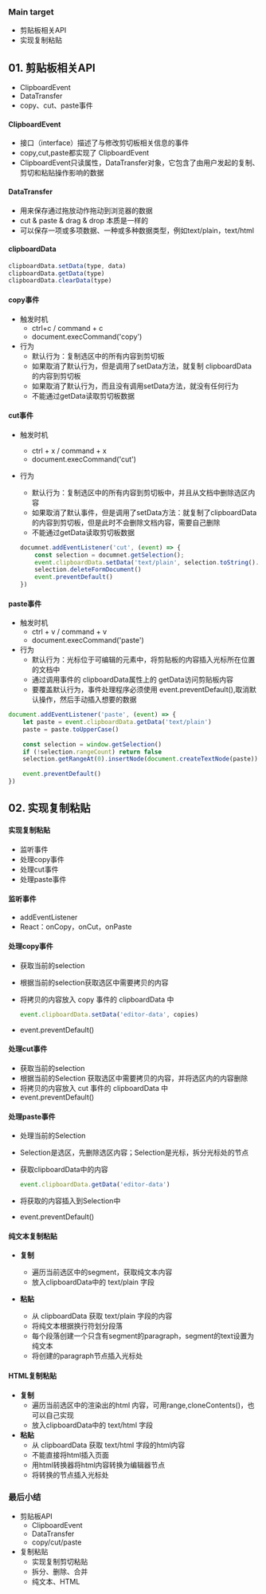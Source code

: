 ### Main target

+ 剪贴板相关API
+ 实现复制粘贴



## 01. 剪贴板相关API

+ ClipboardEvent
+ DataTransfer
+ copy、cut、paste事件



#### ClipboardEvent

+ 接口（interface）描述了与修改剪切板相关信息的事件
+ copy,cut,paste都实现了 ClipboardEvent
+ ClipboardEvent只读属性，DataTransfer对象，它包含了由用户发起的复制、剪切和粘贴操作影响的数据



#### DataTransfer

+ 用来保存通过拖放动作拖动到浏览器的数据
+ cut & paste & drag & drop 本质是一样的
+ 可以保存一项或多项数据、一种或多种数据类型，例如text/plain，text/html



#### clipboardData

```js
clipboardData.setData(type, data)
clipboardData.getData(type)
clipboardData.clearData(type)
```



#### copy事件

+ 触发时机
  + ctrl+c / command + c
  + document.execCommand('copy')
+ 行为
  + 默认行为：复制选区中的所有内容到剪切板
  + 如果取消了默认行为，但是调用了setData方法，就复制 clipboardData 的内容到剪切板
  + 如果取消了默认行为，而且没有调用setData方法，就没有任何行为
  + 不能通过getData读取剪切板数据



#### cut事件

+ 触发时机

  + ctrl + x / command + x
  + document.execCommand('cut')

+ 行为

  + 默认行为：复制选区中的所有内容到剪切板中，并且从文档中删除选区内容
  + 如果取消了默认事件，但是调用了setData方法：就复制了clipboardData的内容到剪切板，但是此时不会删除文档内容，需要自己删除
  + 不能通过getData读取剪切板数据

  ```js
  documnet.addEventListener('cut', (event) => {
      const selection = documnet.getSelection();
      event.clipboardData.setData('text/plain', selection.toString().toUpperCase())
      selection.deleteFormDocument()
      event.preventDefault()
  })
  ```
  
  

#### paste事件

+ 触发时机
  + ctrl + v / command + v
  + document.execCommand('paste')
+ 行为
  + 默认行为：光标位于可编辑的元素中，将剪贴板的内容插入光标所在位置的文档中
  + 通过调用事件的 clipboardData属性上的 getData访问剪贴板内容
  + 要覆盖默认行为，事件处理程序必须使用 event.preventDefault(),取消默认操作，然后手动插入想要的数据

```js
document.addEventListener('paste', (event) => {
    let paste = event.clipboardData.getData('text/plain')
    paste = paste.toUpperCase()
    
    const selection = window.getSelection()
    if (!selection.rangeCount) return false
    selection.getRangeAt(0).insertNode(document.createTextNode(paste))
    
    event.preventDefault()
})
```



## 02.  实现复制粘贴

#### 实现复制粘贴

+ 监听事件
+ 处理copy事件
+ 处理cut事件
+ 处理paste事件



#### 监听事件

+ addEventListener
+ React：onCopy，onCut，onPaste



#### 处理copy事件

+ 获取当前的selection

+ 根据当前的selection获取选区中需要拷贝的内容

+ 将拷贝的内容放入 copy 事件的 clipboardData 中

  ```js
  event.clipboardData.setData('editor-data', copies)
  ```

+ event.preventDefault()



#### 处理cut事件

+ 获取当前的selection
+ 根据当前的Selection 获取选区中需要拷贝的内容，并将选区内的内容删除
+ 将拷贝的内容放入 cut 事件的 clipboardData 中
+ event.preventDefault()



#### 处理paste事件

+ 处理当前的Selection

+ Selection是选区，先删除选区内容；Selection是光标，拆分光标处的节点

+ 获取clipboardData中的内容

  ```js
  event.clipboardData.getData('editor-data')
  ```

+ 将获取的内容插入到Selection中

+ event.preventDefault()



#### 纯文本复制粘贴

+ **复制**

  + 遍历当前选区中的segment，获取纯文本内容
  + 放入clipboardData中的 text/plain 字段

+ **粘贴**

  + 从 clipboardData 获取 text/plain 字段的内容
  + 将纯文本根据换行符划分段落
  + 每个段落创建一个只含有segment的paragraph，segment的text设置为纯文本
  + 将创建的paragraph节点插入光标处

  

#### HTML复制粘贴

+ **复制**
  + 遍历当前选区中的渲染出的html 内容，可用range,cloneContents()，也可以自己实现
  + 放入clipboardData中的 text/html 字段
+ **粘贴**
  + 从 clipboardData 获取 text/html 字段的html内容
  + 不能直接将html插入页面
  + 用html转换器将html内容转换为编辑器节点
  + 将转换的节点插入光标处



### 最后小结

+ 剪贴板API
  + ClipboardEvent
  + DataTransfer
  + copy/cut/paste
+ 复制粘贴
  + 实现复制剪切粘贴
  + 拆分、删除、合并
  + 纯文本、HTML





